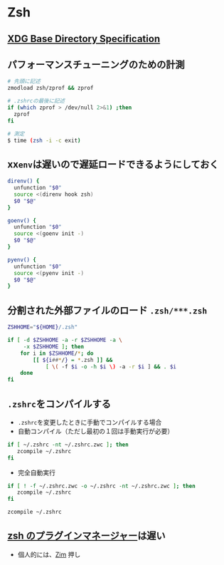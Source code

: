 # Zsh

## [XDG Base Directory Specification](../../macos/setup.md#xdg-base-directory-specification)

## パフォーマンスチューニングのための計測

```sh
# 先頭に記述
zmodload zsh/zprof && zprof
```

```sh
# .zshrcの最後に記述
if (which zprof > /dev/null 2>&1) ;then
  zprof
fi
```

```sh
# 測定
$ time (zsh -i -c exit)
```

## xx`env`は遅いので遅延ロードできるようにしておく

```sh
direnv() {
  unfunction "$0"
  source <(direnv hook zsh)
  $0 "$@"
}

goenv() {
  unfunction "$0"
  source <(goenv init -)
  $0 "$@"
}

pyenv() {
  unfunction "$0"
  source <(pyenv init -)
  $0 "$@"
}
```

## 分割された外部ファイルのロード `.zsh/***.zsh`

```sh
ZSHHOME="${HOME}/.zsh"

if [ -d $ZSHHOME -a -r $ZSHHOME -a \
     -x $ZSHHOME ]; then
    for i in $ZSHHOME/*; do
        [[ ${i##*/} = *.zsh ]] &&
            [ \( -f $i -o -h $i \) -a -r $i ] && . $i
    done
fi
```

## `.zshrc`をコンパイルする

- `.zshrc`を変更したときに手動でコンパイルする場合
- 自動コンパイル（ただし最初の１回は手動実行が必要）

```sh
if [ ~/.zshrc -nt ~/.zshrc.zwc ]; then
   zcompile ~/.zshrc
fi
```

- 完全自動実行

```sh
if [ ! -f ~/.zshrc.zwc -o ~/.zshrc -nt ~/.zshrc.zwc ]; then
   zcompile ~/.zshrc
fi
```

```sh
zcompile ~/.zshrc
```

## [zsh のプラグインマネージャー](framework.md)は遅い

- 個人的には、[Zim](https://zimfw.sh/) 押し
